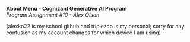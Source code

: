 **About Menu - Cognizant Generative AI Program** <br />
*Program Assignment #10 - Alex Olson* <br />

(alexko22 is my school github and triplezop is my personal; sorry for any confusion as my account changes for which device I am using) <br />
